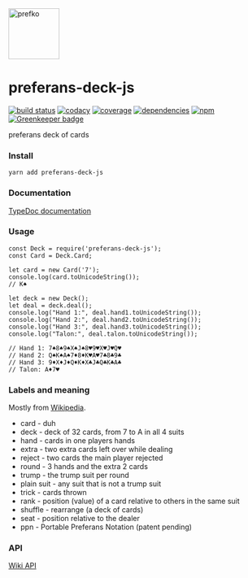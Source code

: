 <a href="http://prefko.com">
  <img alt="prefko" src="https://avatars0.githubusercontent.com/u/46445292?s=200" width="100">
</a>

# preferans-deck-js
[![build status](https://img.shields.io/travis/prefko/preferans-deck-js.svg?branch=master)](https://travis-ci.org/prefko/preferans-deck-js)
[![codacy](https://img.shields.io/codacy/grade/e8fd65d33fed4145968fae5cbb477145.svg)](https://www.codacy.com/project/prefko/preferans-deck-js/dashboard)
[![coverage](https://img.shields.io/coveralls/github/prefko/preferans-deck-js/master.svg)](https://coveralls.io/github/prefko/preferans-deck-js?branch=master)
[![dependencies](https://david-dm.org/prefko/preferans-deck-js.svg)](https://www.npmjs.com/package/preferans-deck-js)
[![npm](https://img.shields.io/npm/dt/preferans-deck-js.svg)](https://www.npmjs.com/package/preferans-deck-js) [![Greenkeeper badge](https://badges.greenkeeper.io/prefko/preferans-deck-js.svg)](https://greenkeeper.io/)

preferans deck of cards

### Install
    yarn add preferans-deck-js

### Documentation

[TypeDoc documentation](https://prefko.github.io/preferans-deck-js/docs/)

### Usage

    const Deck = require('preferans-deck-js');
    const Card = Deck.Card;

    let card = new Card('7');
    console.log(card.toUnicodeString());
    // K♠

    let deck = new Deck();
    let deal = deck.deal();
    console.log("Hand 1:", deal.hand1.toUnicodeString());
    console.log("Hand 2:", deal.hand2.toUnicodeString());
    console.log("Hand 3:", deal.hand3.toUnicodeString());
    console.log("Talon:", deal.talon.toUnicodeString());

    // Hand 1: 7♠8♠9♠X♠J♠8♥9♥X♥J♥Q♥
    // Hand 2: Q♠K♠A♠7♦8♦K♥A♥7♣8♣9♣
    // Hand 3: 9♦X♦J♦Q♦K♦X♣J♣Q♣K♣A♣
    // Talon: A♦7♥

### Labels and meaning

Mostly from [Wikipedia](https://en.wikipedia.org/wiki/Glossary_of_card_game_terms).

* card - duh
* deck - deck of 32 cards, from 7 to A in all 4 suits
* hand - cards in one players hands
* extra - two extra cards left over while dealing
* reject - two cards the main player rejected
* round - 3 hands and the extra 2 cards
* trump - the trump suit per round
* plain suit - any suit that is not a trump suit
* trick - cards thrown
* rank - position (value) of a card relative to others in the same suit
* shuffle - rearrange (a deck of cards)
* seat - position relative to the dealer
* ppn - Portable Preferans Notation (patent pending)

### API

[Wiki API](https://github.com/prefko/preferans-deck-js/wiki/API)

